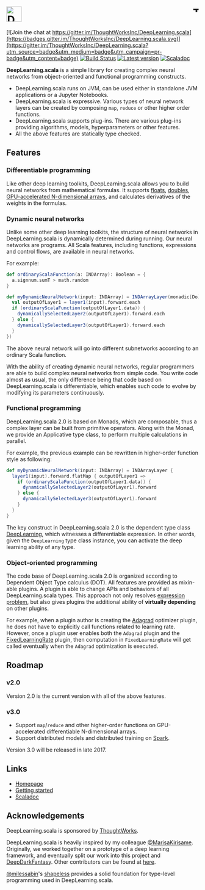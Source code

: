 # <a href="http://deeplearning.thoughtworks.school/"><img src="http://deeplearning.thoughtworks.school/assets/images/logo-text-black.png" alt="DeepLearning.scala" height="40"/></a>  <a href="http://thoughtworks.com/"><img align="right" src="https://www.thoughtworks.com/imgs/tw-logo.png" alt="ThoughtWorks" height="15"/></a>

[![Join the chat at https://gitter.im/ThoughtWorksInc/DeepLearning.scala](https://badges.gitter.im/ThoughtWorksInc/DeepLearning.scala.svg)](https://gitter.im/ThoughtWorksInc/DeepLearning.scala?utm_source=badge&utm_medium=badge&utm_campaign=pr-badge&utm_content=badge)
[![Build Status](https://travis-ci.org/ThoughtWorksInc/DeepLearning.scala.svg?branch=2.0.x)](https://travis-ci.org/ThoughtWorksInc/DeepLearning.scala)
[![Latest version](https://index.scala-lang.org/thoughtworksinc/deeplearning.scala/plugins-builtins/latest.svg)](https://index.scala-lang.org/thoughtworksinc/deeplearning.scala/plugins-builtins)
[![Scaladoc](https://javadoc.io/badge/com.thoughtworks.deeplearning/deeplearning_2.11.svg?label=scaladoc)](https://javadoc.io/page/com.thoughtworks.deeplearning/deeplearning_2.11/latest/com/thoughtworks/deeplearning/package.html)

**DeepLearning.scala** is a simple library for creating complex neural networks from object-oriented and functional programming constructs.
 
 * DeepLearning.scala runs on JVM, can be used either in standalone JVM applications or a Jupyter Notebooks.
 * DeepLearning.scala is expressive. Various types of neural network layers can be created by composing `map`, `reduce` or other higher order functions.
 * DeepLearning.scala supports plug-ins. There are various plug-ins providing algorithms, models, hyperparameters or other features.
 * All the above features are statically type checked.

## Features

### Differentiable programming

Like other deep learning toolkits, DeepLearning.scala allows you to build neural networks from mathematical formulas. It supports [floats](https://javadoc.io/page/com.thoughtworks.deeplearning/deeplearning_2.11/latest/com/thoughtworks/deeplearning/plugins/FloatLayers.html), [doubles](https://javadoc.io/page/com.thoughtworks.deeplearning/deeplearning_2.11/latest/com/thoughtworks/deeplearning/plugins/DoubleLayers.html), [GPU-accelerated N-dimensional arrays](https://javadoc.io/page/com.thoughtworks.deeplearning/deeplearning_2.11/latest/com/thoughtworks/deeplearning/plugins/INDArrayLayers.html), and calculates derivatives of the weights in the formulas.

### Dynamic neural networks

Unlike some other deep learning toolkits, the structure of neural networks in DeepLearning.scala is dynamically determined during running. Our neural networks are programs. All Scala features, including functions, expressions and control flows, are available in neural networks.

For example:

``` scala
def ordinaryScalaFunction(a: INDArray): Boolean = {
  a.signnum.sumT > math.random
}

def myDynamicNeuralNetwork(input: INDArray) = INDArrayLayer(monadic[Do] {
  val outputOfLayer1 = layer1(input).forward.each
  if (ordinaryScalaFunction(outputOfLayer1.data)) {
    dynamicallySelectedLayer2(outputOfLayer1).forward.each
  } else {
    dynamicallySelectedLayer3(outputOfLayer1).forward.each
  }
})
```

The above neural network will go into different subnetworks according to an ordinary Scala function.

With the ability of creating dynamic neural networks, regular programmers are able to build complex neural networks from simple code. You write code almost as usual, the only difference being that code based on DeepLearning.scala is differentiable, which enables such code to evolve by modifying its parameters continuously.

### Functional programming

DeepLearning.scala 2.0 is based on Monads, which are composable, thus a complex layer can be built from primitive operators. Along with the Monad, we provide an Applicative type class, to perform multiple calculations in parallel.

For example, the previous example can be rewritten in higher-order function style as following:

``` scala
def myDynamicNeuralNetwork(input: INDArray) = INDArrayLayer {
  layer1(input).forward.flatMap { outputOfLayer1 =>
    if (ordinaryScalaFunction(outputOfLayer1.data)) {
      dynamicallySelectedLayer2(outputOfLayer1).forward
    } else {
      dynamicallySelectedLayer3(outputOfLayer1).forward
    }
  }
}
```

The key construct in DeepLearning.scala 2.0 is the dependent type class [DeepLearning](https://javadoc.io/page/com.thoughtworks.deeplearning/deeplearning_2.11/latest/com/thoughtworks/deeplearning/DeepLearning.html), which witnesses a differentiable expression. In other words, given the `DeepLearning` type class instance, you can activate the deep learning ability of any type.

### Object-oriented programming

The code base of DeepLearning.scala 2.0 is organized according to Dependent Object Type calculus (DOT). All features are provided as mixin-able plugins. A plugin is able to change APIs and behaviors of all DeepLearning.scala types. This approach not only resolves [expression problem](https://en.wikipedia.org/wiki/Expression_problem), but also gives plugins the additional ability of **virtually depending** on other plugins.

For example, when a plugin author is creating the [Adagrad](https://gist.github.com/Atry/89ee1baa4c161b8ccc1b82cdd9c109fe#file-adagrad-sc) optimizer plugin, he does not have to explicitly call functions related to learning rate. However, once a plugin user enables both the `Adagrad` plugin and the [FixedLearningRate](https://gist.github.com/Atry/1fb0608c655e3233e68b27ba99515f16#file-readme-ipynb) plugin, then computation in `FixedLearningRate` will get called eventually when the `Adagrad` optimization is executed.

## Roadmap

### v2.0

Version 2.0 is the current version with all of the above features.

### v3.0

* Support `map`/`reduce` and other higher-order functions on GPU-accelerated differentiable N-dimensional arrays.
* Support distributed models and distributed training on [Spark](https://spark.apache.org/).

Version 3.0 will be released in late 2017.

## Links

* [Homepage](http://deeplearning.thoughtworks.school/)
* [Getting started](https://thoughtworksinc.github.io/DeepLearning.scala/demo/GettingStarted.html)
* [Scaladoc](https://javadoc.io/page/com.thoughtworks.deeplearning/deeplearning_2.11/latest/com/thoughtworks/deeplearning/package.html)

## Acknowledgements

DeepLearning.scala is sponsored by [ThoughtWorks](https://www.thoughtworks.com/).

DeepLearning.scala is heavily inspired by my colleague [@MarisaKirisame](https://github.com/MarisaKirisame). Originally, we worked together on a prototype of a deep learning framework, and eventually split our work into this project and [DeepDarkFantasy](https://github.com/ThoughtWorksInc/DeepDarkFantasy).
Other contributors can be found at [here](https://github.com/ThoughtWorksInc/DeepLearning.scala/graphs/contributors).

[@milessabin](https://github.com/milessabin)'s [shapeless](https://github.com/milessabin/shapeless) provides a solid foundation for type-level programming used in DeepLearning.scala.
